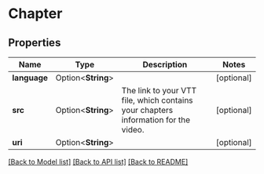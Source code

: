 # Chapter

## Properties

Name | Type | Description | Notes
------------ | ------------- | ------------- | -------------
**language** | Option<**String**> |  | [optional]
**src** | Option<**String**> | The link to your VTT file, which contains your chapters information for the video. | [optional]
**uri** | Option<**String**> |  | [optional]

[[Back to Model list]](../README.md#documentation-for-models) [[Back to API list]](../README.md#documentation-for-api-endpoints) [[Back to README]](../README.md)


